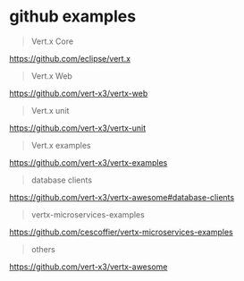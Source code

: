 # github examples

> Vert.x Core

https://github.com/eclipse/vert.x

> Vert.x Web

https://github.com/vert-x3/vertx-web

> Vert.x unit

https://github.com/vert-x3/vertx-unit

> Vert.x examples

https://github.com/vert-x3/vertx-examples

> database clients

https://github.com/vert-x3/vertx-awesome#database-clients

> vertx-microservices-examples

https://github.com/cescoffier/vertx-microservices-examples

> others

https://github.com/vert-x3/vertx-awesome
